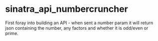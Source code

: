 # sinatra_api_numbercruncher

First foray into building an API - when sent a number param it will return json containing the number, any factors and whether it is odd/even or prime. 

